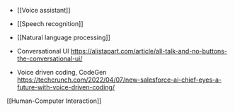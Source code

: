   - [[Voice assistant]]
  - [[Speech recognition]]
  -  [[Natural language processing]]

  - Conversational UI
    https://alistapart.com/article/all-talk-and-no-buttons-the-conversational-ui/

  - Voice driven coding, CodeGen
    https://techcrunch.com/2022/04/07/new-salesforce-ai-chief-eyes-a-future-with-voice-driven-coding/

[[Human-Computer Interaction]]
